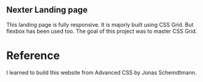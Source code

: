 ## Nexter Landing page

This landing page is fully responsive. It is majorly built using CSS Grid. But flexbox has been used too. The goal of this project was to master CSS Grid.


# Reference
I learned to build this website from Advanced CSS by Jonas Schemdtmann.
